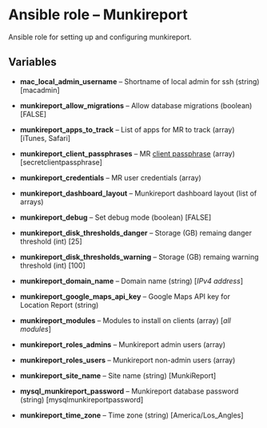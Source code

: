 # Ansible role – Munkireport

Ansible role for setting up and configuring munkireport.


## Variables

* **mac\_local\_admin\_username** – Shortname of local admin for ssh (string) [macadmin]

* **munkireport\_allow\_migrations** – Allow database migrations (boolean) [FALSE]

* **munkireport\_apps\_to\_track** – List of apps for MR to track (array) [iTunes, Safari]

* **munkireport\_client\_passphrases** – MR [client passphrase](https://github.com/munkireport/munkireport-php/wiki/Client-passphrase) (array) [secretclientpassphrase]

* **munkireport\_credentials** – MR user credentials (array)

* **munkireport\_dashboard\_layout** – Munkireport dashboard layout (list of arrays)

* **munkireport\_debug** – Set debug mode (boolean) [FALSE]

* **munkireport\_disk\_thresholds\_danger** – Storage (GB) remaing danger threshold (int) [25]

* **munkireport\_disk\_thresholds\_warning** – Storage (GB) remaing warning threshold (int) [100]

* **munkireport\_domain\_name** – Domain name (string) [*IPv4 address*]

* **munkireport\_google\_maps\_api\_key** – Google Maps API key for Location Report (string)

* **munkireport\_modules** – Modules to install on clients (array) [*all modules*]

* **munkireport\_roles\_admins** – Munkireport admin users (array)

* **munkireport\_roles\_users** – Munkireport non-admin users (array)

* **munkireport\_site\_name** – Site name (string) [MunkiReport]

* **mysql\_munkireport\_password** – Munkireport database password (string) [mysqlmunkireportpassword]

* **munkireport\_time\_zone** – Time zone (string) [America/Los_Angles]
